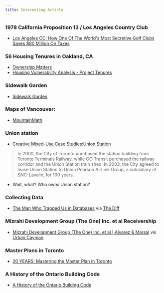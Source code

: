 ```yaml
---
title: Interesting Article
---
```



### 1978 California Proposition 13 / Los Angeles Country Club
- [Los Angeles CC: How One Of The World's Most Secretive Golf Clubs Saves $80 Million On Taxes](https://huddleup.substack.com/p/los-angeles-cc-how-one-of-the-worlds)

### 56 Housing Tenures in Oakland, CA
- [Ownership Matters](https://alexschafran.substack.com/p/ownership-matters)
- [Housing Vulnerability Analysis - Project Tenures](https://projecttenurehome.wordpress.com/oakland-pilot-study/)

### Sidewalk Garden
- [Sidewalk Garden](https://zachklein.com/Currently)

### Maps of Vancouver:
- [MountainMath](https://mountainmath.ca/)

### Union station 
- [Creative Mixed-Use Case Studies:Union Station](https://infrastructureinstitute.ca/case-union-station/)  
> In 2000, the City of Toronto purchased the station building from Toronto Terminals Railway, while GO Transit purchased the railway corridor and the Union Station train shed. In 2003, the City agreed to lease Union Station to Union Pearson AirLink Group, a subsidiary of SNC-Lavalin, for 100 years.
- Wait, what? Who owns Union station?

### Collecting Data
- [The Man Who Trapped Us in Databases](https://www.nytimes.com/2023/09/22/magazine/hank-asher-data.html?ref=thediff.co) via [The Diff](https://www.thediff.co/archive/longreads-open-thread-43/)

### Mizrahi Development Group (The One) Inc. et al Receivership 
- [Mizrahi Development Group (The One) Inc. et al | Alvarez & Marsal](https://www.alvarezandmarsal.com/theone) vis [Urban Cayman](https://twitter.com/ProjectEND/status/1714992578678968412)

### Master Plans in Toronto
- [20 YEARS: Mastering the Master Plan in Toronto](https://urbantoronto.ca/news/2023/10/20-years-mastering-master-plan-toronto.53937)

### A History of the Ontario Building Code
- [A History of the Ontario Building Code](https://www.codenews.ca/OBC/OBC.html)
